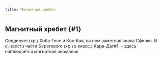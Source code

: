 ```yaml
---
title: Магнитный хребет
---
```

## Магнитный хребет {#1}

Соединяет ⦅хр.⦆ Хоба-Тепе и Кок-Кая, на нем заметная скала Сфинкс. В с.-⦅вост.⦆ части Берегового ⦅хр.⦆ в ⦅масс.⦆ Кара-Даг#1. – здесь наблюдается магнитная аномалия.
